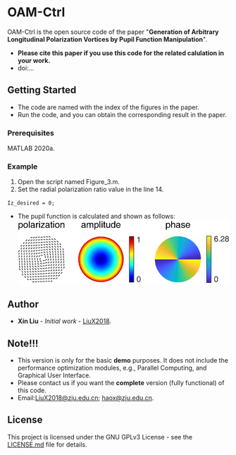 # OAM-Ctrl

OAM-Ctrl is the open source code of the paper "**Generation of Arbitrary Longitudinal Polarization Vortices by Pupil Function Manipulation**".

- **Please cite this paper if you use this code for the related calulation in your work.**
- doi:...

## Getting Started

- The code are named with the index of the figures in the paper.  
- Run the code, and you can obtain the corresponding result in the paper.

### Prerequisites

MATLAB 2020a.

### Example

1. Open the script named Figure_3.m.  
2. Set the radial polarization ratio value in the line 14.  
```
Iz_desired = 0;
```
- The pupil function is calculated and shown as follows:  
![image](https://github.com/Hao-Laboratory/OAM-Ctrl/blob/master/OAM-Ctrl/data/Pupil%20Function.png)

## Author

* **Xin Liu** - *Initial work* - [LiuX2018](https://github.com/LiuX2018).

## Note!!!

- This version is only for the basic **demo** purposes.  It does not include the performance optimization modules, e.g., Parallel Computing, and Graphical User Interface.
- Please contact us if you want the **complete** version (fully functional) of this code.
- Email:LiuX2018@zju.edu.cn; haox@zju.edu.cn.

## License

This project is licensed under the GNU GPLv3 License - see the [LICENSE.md](LICENSE.md) file for details.
